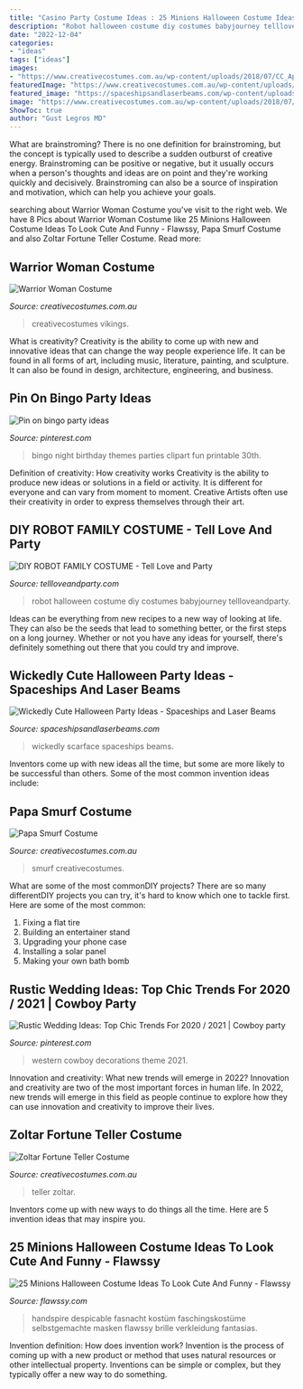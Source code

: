 ```yaml
---
title: "Casino Party Costume Ideas : 25 Minions Halloween Costume Ideas To Look Cute And Funny"
description: "Robot halloween costume diy costumes babyjourney tellloveandparty"
date: "2022-12-04"
categories:
- "ideas"
tags: ["ideas"]
images:
- "https://www.creativecostumes.com.au/wp-content/uploads/2018/07/CC_April_18_107-768x1024.jpg"
featuredImage: "https://www.creativecostumes.com.au/wp-content/uploads/2018/07/CC_April_18_057-768x1024.jpg"
featured_image: "https://spaceshipsandlaserbeams.com/wp-content/uploads/2015/09/unique-halloween-party-ideas-4059.jpg"
image: "https://www.creativecostumes.com.au/wp-content/uploads/2018/07/CC_April_18_107-768x1024.jpg"
ShowToc: true
author: "Gust Legros MD"
---
```



What are brainstroming?
There is no one definition for brainstroming, but the concept is typically used to describe a sudden outburst of creative energy. Brainstroming can be positive or negative, but it usually occurs when a person's thoughts and ideas are on point and they're working quickly and decisively. Brainstroming can also be a source of inspiration and motivation, which can help you achieve your goals.

	

		
searching about Warrior Woman Costume you've visit to the right web. We have 8 Pics about Warrior Woman Costume like 25 Minions Halloween Costume Ideas To Look Cute And Funny - Flawssy, Papa Smurf Costume and also Zoltar Fortune Teller Costume. Read more:
		
    
## Warrior Woman Costume

<img loading=lazy src="https://www.creativecostumes.com.au/wp-content/uploads/2013/06/P1030763-671x1024.jpg" onerror="this.onerror=null;this.src='https://tse2.mm.bing.net/th?id=OIP.gw4c_K0UAJNGxVNxsABNkAHaLT&amp;pid=15.1';" alt="Warrior Woman Costume">

_Source: creativecostumes.com.au_

>creativecostumes vikings. 

	

What is creativity?
Creativity is the ability to come up with new and innovative ideas that can change the way people experience life. It can be found in all forms of art, including music, literature, painting, and sculpture. It can also be found in design, architecture, engineering, and business.

    
## Pin On Bingo Party Ideas

<img loading=lazy src="https://i.pinimg.com/736x/35/89/00/3589003ec5529556971333c379b8c9bd--bingo-party.jpg" onerror="this.onerror=null;this.src='https://tse1.mm.bing.net/th?id=OIP.rFVLI8qhTIe7NkQAiEOdXQCYEs&amp;pid=15.1';" alt="Pin on bingo party ideas">

_Source: pinterest.com_

>bingo night birthday themes parties clipart fun printable 30th. 

	

Definition of creativity: How creativity works
Creativity is the ability to produce new ideas or solutions in a field or activity. It is different for everyone and can vary from moment to moment. Creative Artists often use their creativity in order to express themselves through their art.

    
## DIY ROBOT FAMILY COSTUME - Tell Love And Party

<img loading=lazy src="http://tellloveandparty.com/wp-content/uploads/2017/09/halloween-0021.jpg" onerror="this.onerror=null;this.src='https://tse1.mm.bing.net/th?id=OIP.wUnf3Ue5nq2Tctmm6lT_CgDMEy&amp;pid=15.1';" alt="DIY ROBOT FAMILY COSTUME - Tell Love and Party">

_Source: tellloveandparty.com_

>robot halloween costume diy costumes babyjourney tellloveandparty. 

	

Ideas can be everything from new recipes to a new way of looking at life. They can also be the seeds that lead to something better, or the first steps on a long journey. Whether or not you have any ideas for yourself, there's definitely something out there that you could try and improve.

    
## Wickedly Cute Halloween Party Ideas - Spaceships And Laser Beams

<img loading=lazy src="https://spaceshipsandlaserbeams.com/wp-content/uploads/2015/09/unique-halloween-party-ideas-4059.jpg" onerror="this.onerror=null;this.src='https://tse2.mm.bing.net/th?id=OIP.VaaeMdHPG_P5v3CyVcEg_gHaLZ&amp;pid=15.1';" alt="Wickedly Cute Halloween Party Ideas - Spaceships and Laser Beams">

_Source: spaceshipsandlaserbeams.com_

>wickedly scarface spaceships beams. 

	

Inventors come up with new ideas all the time, but some are more likely to be successful than others. Some of the most common invention ideas include:

    
## Papa Smurf Costume

<img loading=lazy src="https://www.creativecostumes.com.au/wp-content/uploads/2018/07/CC_April_18_057-768x1024.jpg" onerror="this.onerror=null;this.src='https://tse2.mm.bing.net/th?id=OIP.bQv5xuS61pzrQP1UppqLegHaJ4&amp;pid=15.1';" alt="Papa Smurf Costume">

_Source: creativecostumes.com.au_

>smurf creativecostumes. 

	

What are some of the most commonDIY projects?
There are so many differentDIY projects you can try, it's hard to know which one to tackle first. Here are some of the most common: 
1. Fixing a flat tire 
2. Building an entertainer stand 
3. Upgrading your phone case 
4. Installing a solar panel 
5. Making your own bath bomb 

    
## Rustic Wedding Ideas: Top Chic Trends For 2020 / 2021 | Cowboy Party

<img loading=lazy src="https://i.pinimg.com/736x/e6/07/42/e607422cd60a6104a058e303c9c6dd54.jpg" onerror="this.onerror=null;this.src='https://tse3.mm.bing.net/th?id=OIP.bAolx3uRbnvlNy3cGAIIzQHaLG&amp;pid=15.1';" alt="Rustic Wedding Ideas: Top Chic Trends For 2020 / 2021 | Cowboy party">

_Source: pinterest.com_

>western cowboy decorations theme 2021. 

	

Innovation and creativity: What new trends will emerge in 2022?
Innovation and creativity are two of the most important forces in human life. In 2022, new trends will emerge in this field as people continue to explore how they can use innovation and creativity to improve their lives.

    
## Zoltar Fortune Teller Costume

<img loading=lazy src="https://www.creativecostumes.com.au/wp-content/uploads/2018/07/CC_April_18_107-768x1024.jpg" onerror="this.onerror=null;this.src='https://tse1.mm.bing.net/th?id=OIP.4l86lHbD8mBI3rqCLH8CnAHaJ4&amp;pid=15.1';" alt="Zoltar Fortune Teller Costume">

_Source: creativecostumes.com.au_

>teller zoltar. 

	

Inventors come up with new ways to do things all the time. Here are 5 invention ideas that may inspire you.

    
## 25 Minions Halloween Costume Ideas To Look Cute And Funny - Flawssy

<img loading=lazy src="https://www.flawssy.com/wp-content/uploads/2016/06/Minion-Costume-sibling.jpg" onerror="this.onerror=null;this.src='https://tse4.mm.bing.net/th?id=OIP.S210hlJzHc0O2po5wlpoYgHaJ6&amp;pid=15.1';" alt="25 Minions Halloween Costume Ideas To Look Cute And Funny - Flawssy">

_Source: flawssy.com_

>handspire despicable fasnacht kostüm faschingskostüme selbstgemachte masken flawssy brille verkleidung fantasias. 

	

Invention definition: How does invention work?
Invention is the process of coming up with a new product or method that uses natural resources or other intellectual property. Inventions can be simple or complex, but they typically offer a new way to do something.

